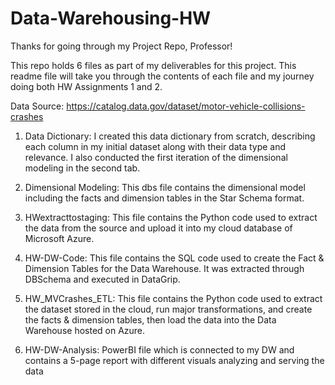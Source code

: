 # Data-Warehousing-HW
Thanks for going through my Project Repo, Professor! 

This repo holds 6 files as part of my deliverables for this project. This readme file will take you through the contents of each file and my journey doing both HW Assignments 1 and 2.

Data Source: https://catalog.data.gov/dataset/motor-vehicle-collisions-crashes 

1) Data Dictionary: I created this data dictionary from scratch, describing each column in my initial dataset along with their data type and relevance. I also conducted the first iteration of the dimensional modeling in the second tab.

2) Dimensional Modeling: This dbs file contains the dimensional model including the facts and dimension tables in the Star Schema format. 

3) HWextracttostaging: This file contains the Python code used to extract the data from the source and upload it into my cloud database of Microsoft Azure. 

4) HW-DW-Code: This file contains the SQL code used to create the Fact & Dimension Tables for the Data Warehouse. It was extracted through DBSchema and executed in DataGrip.

5) HW_MVCrashes_ETL: This file contains the Python code used to extract the dataset stored in the cloud, run major transformations, and create the facts & dimension tables, then load the data into the Data Warehouse hosted on Azure.

6) HW-DW-Analysis: PowerBI file which is connected to my DW and contains a 5-page report with different visuals analyzing and serving the data
